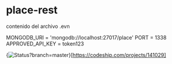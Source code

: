 # place-rest
contenido del archivo .evn

MONGODB_URI = 'mongodb://localhost:27017/place'
PORT = 1338
APPROVED_API_KEY = token123

{<img src="https://codeship.com/projects/a8c4cb90-ceae-0133-492f-5ed74b30bb55/status?branch=master" alt="Status?branch=master" />}[https://codeship.com/projects/141029]